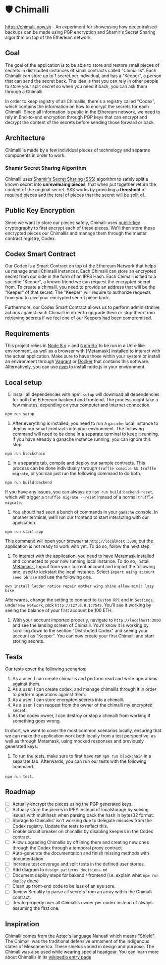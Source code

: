 # 🛡 Chimalli
https://chimalli.now.sh - An experiment for showcasing how decentralised backups can be made using PGP encryption and Shamir's Secret Sharing algorithm on top of the Ethereum network.

## Goal

The goal of the application is to be able to store and restore small pieces of secrets in distributed instances of small contracts called "Chimallis". Each Chimalli can store up to 1 secret per individual, and has a "Keeper", a person that can send the secret back. The idea is
that you can rely in other people to store your split secret so when you need it back, you can ask them through a Chimalli.

In order to keep registry of all Chimallis, there's a registry called "Codex", which contains the information on how to encrypt the secrets for each Chimalli. Since all information is public in the Ethereum network, we need to rely in End-to-end encryption through PGP keys that
can encrypt and decrypt the content of the secrets before sending those forward or back.

## Architecture

Chimalli is made by a few individual pieces of technology and separate components in order to work.

### Shamir Secret Sharing Algorithm

Chimalli uses <a rel="noopener noreferrer" href="https://en.wikipedia.org/wiki/Shamir%27s_Secret_Sharing" target="_blank">Shamir's Secret Sharing (SSS)</a> algorithm to safely split a known secret into <b>unreveleaing pieces</b>, that when put together return the content of the original secret. SSS works by providing a <b>threshold</b> of required pieces and the total of pieces that the secret will be split of.

## Public Key Encryption

Since we want to store our pieces safely, Chimalli uses <a rel="noopener noreferrer" href="https://en.wikipedia.org/wiki/Public-key_cryptography" target="_blank">public-key</a> cryptography to first encrypt each of these pieces. We'll then store these encrypted pieces our Chimallis and manage them through the master contract registry, Codex.

## Codex Smart Contract

Our Codex is a Smart Contract on top of the Ethereum Network that helps us manage small Chimalli instances. Each Chimalli
can store an encrypted secret from our side in the form of an IPFS Hash. Each Chimalli is tied to a specific "Keeper", a
known friend we can request the encrypted secret from. To create a chimalli, you need to provide an address that will be
the "Keeper" of that secret. The "Keeper" will require to authorize requests from you to give your encrypted secret piece back.

Furthermore, our Codex Smart Contract allows us to perform administrative actions against each Chimalli in order to upgrade them
or stop them from retrieving secrets if we feel one of our Keepers had been compromised.

## Requirements

This project relies in [Node 8.x](https://nodejs.org/en/) > and [Npm 6.x](https://www.npmjs.com/) to be run in a Unix-like environment, as well as a browser with [Metamask] installed to interact with the actual application. Make sure to have those within your system or install an environment through [Vagrant](https://www.vagrantup.com/) or [Docker](https://www.docker.com/) that contains this software. Alternatively, you can use [nvm](https://github.com/creationix/nvm) to install node.js in your environment.

## Local setup

1. Install all dependencies with npm. `setup` will download all dependencies for both the Ethereum backend and frontend. The process might take a few minutes, depending on your computer and internet connection.

`npm run setup`

1. After everything is installed, you need to run a `ganache` local instance to deploy our smart contracts into your environment. The following command will need to be done in a separate terminal to keep it running. If you have already a ganache instance running, you can ignore this step.

`npm run blockchain`

1. In a separate tab, compile and deploy our sample contracts. This process can be done individually through `truffle compile && truffle migrate`, or you can just run the following command to do both.

`npm run build:backend`

If you have any issues, you can always do `npm run build:backend-reset`, which will trigger a `truffle migrate --reset` instead of a normal `truffle migrate`.

1. You should had seen a bunch of commands in your `ganache` console. In another terminal, we’ll run our frontend to start interacting with our application.

`npm run start:app`

This command will open your browser at `http://localhost:3000`, but the application is not ready to work with yet. To do so, follow the next step.

1. To interact with the application, you need to have Metamask installed and connected to your now running local instance. To do so, install [Metamask](https://metamask.io/), logout from your current account and import the following one, used to kickstart the
local instance. Select `Import using account seed phrase` and use the following one.

`own install ladder notice repair mother wing shine allow mimic lazy bike`

Afterwards, change the setting to connect to `Custom RPC` and in `Settings`, under `New Network`, pick `http://127.0.0.1:7545`. You’ll see it working by seeing the balance of your first account be 100 ETH.

1. With your account imported properly, navigate to `http://localhost:3000` and see the landing screen of Chimalli. You’ll know it is working by scrolling down to the section "Distributed Codex" and seeing your account as "Keeper". You can now create your first Chimalli and start storing secrets.

## Tests

Our tests cover the following scenarios:

1. As a user, I can create chimallis and perform read and write operations against them.
1. As a user, I can create codex, and manage chimallis through it in order to perform operations against them.
1. As a user, I can store encrypted secrets into a chimalli.
1. As a user, I can request from the owner of the chimalli my encrypted secret.
1. As the codex owner, I can destroy or stop a chimalli from working if something goes wrong.

In short, we want to cover the most common scenarios locally, ensuring that we can make the application work both locally from a test perspective, as well as through Metamask, using mocked responses and previously generated keys.

1. To run the tests, make sure to first have ran `npm run blockchain` in a separate tab. Afterwards, you can run our tests with the following command.

`npm run test`.

## Roadmap

- [ ] Actually encrypt the pieces using the PGP generated keys.
- [ ] Actually store the pieces in IPFS instead of localstorage by solving issues with multihash when parsing back the hash in bytes32 format.
- [ ] Storage to Chimallis’ isn't working due to delegate misuses from the Codex registry. Update the tests to reflect this.
- [ ] Enable circuit breaker on chimallis by disabling keepers in the Codex contract.
- [ ] Allow upgrading Chimallis by offlining them and creating new ones through the Codex through a temporal proxy contract.
- [ ] Auto-generate the documentation and finish missing methods with documentation.
- [ ] Increase test coverage and split tests in the defined user stories.
- [ ] Add diagram to `design_patterns_decisions.md`
- [ ] Document deploy steps for bakend / frontend (i.e. explain what `npm run deploy` does)
- [ ] Clean up front-end code to be less of an eye sore.
- [ ] Review Seriality to parse all secrets from an array within the Chimalli contract.
- [ ] Iterate properly over all Chimallis owner per codex instead of always assuming the first one.

## Inspiration

Chimalli comes from the Aztec's language Nahuatl which means "Shield". The Chimalli was the traditional defensive armament of the indigenous states of Mesoamerica. These shields varied in design and purpose. The Chimali was also used while wearing special headgear. You can learn more about Chimallis in its [wikipedia entry page](https://en.wikipedia.org/wiki/Ch%C4%ABmalli)